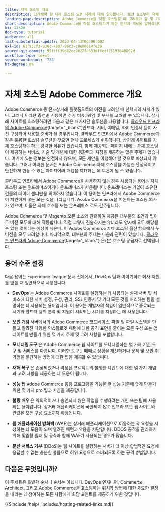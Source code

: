 ```yaml
---
title: 자체 호스팅 개요
description: 고려해야 할 자체 호스팅 모범 사례에 대해 알아봅니다. 보안 요소부터 재해 복구까지 다양한 주제를 다룹니다. 이러한 주제는 자체 버전의 Adobe Commerce을 호스팅하기로 한 회사를 지원하기 위해 마련되었습니다. 제시된 항목은 모두 포괄적이지는 않지만, 안전하고 안정적이며 탄력적인 웹 사이트를 홍보하기 위해 좋은 범위의 개념을 제공해야 합니다.
landing-page-description: Adobe Commerce을 직접 호스팅할 때 고려해야 할 몇 가지 개념과 사항에 대해 알아봅니다.
short-description: Adobe Commerce을 직접 호스팅하기 위한 전략과 개념을 알아봅니다.
kt: 11420
doc-type: tutorial
audience: all
last-substantial-update: 2023-04-13T00:00:00Z
exl-id: 63f552f3-836c-4a07-96c3-c0e00614fe39
source-git-commit: 95ffff39d82cc9027fa633dffedf15193040802d
workflow-type: tm+mt
source-wordcount: '738'
ht-degree: 0%

---
```


# 자체 호스팅 Adobe Commerce 개요

Adobe Commerce 등 전자상거래 플랫폼으로의 이전을 고려할 때 선택지의 사치가 있다. 그러나 이러한 옵션을 사용하면 추가 비용, 위험 및 부채를 고려할 수 있습니다. 상거래 사이트를 호스팅하려면 다음과 같은 패키지된 솔루션을 사용합니다. [클라우드 인프라의 Adobe Commerce](https://experienceleague.adobe.com/docs/commerce-learn/tutorials/getting-started/cloud/1-overview.html){target="_blank"}인프라, 서버, 이메일, SSL 인증서 등이 사전 구성되어 사용할 준비가 된 경우입니다. 클라우드 인프라에서 Adobe Commerce과 같은 훌륭한 호스팅 솔루션을 찾으면 전체 프로세스가 쉬워집니다. 상거래 사이트를 자체 호스팅해야 하는 강력한 이유가 있습니다. 함께 제공되는 페이지 내에는 자체 호스팅이 제공하는 서비스, 기술 및 개념에 대한 통찰력과 지침을 제공하는 많은 주제가 있습니다. 여기에 있는 정보는 완전하지 않으며, 모든 제안을 이행해야 할 것으로 예상되지 않습니다. 그러나 이러한 문서는 Adobe Commerce 자체 호스팅을 가능한 안정적이고 안전하게 만들 수 있는 아이디어와 개념을 이해하는 데 도움이 될 수 있습니다.

클라우드 인프라에서 Adobe Commerce을 사용하지 않는 경우 사용되는 용어는 자체 호스팅 또는 온프레미스이거나 온프레미스가 사용됩니다. 온프레미스는 기업이 소유한 건물의 데이터 센터만을 의미하지 않습니다. 이 용어는 인프라에서 Adobe Commerce이 지원하지 않는 모든 것을 나타냅니다. Adobe Commerce을 지원하는 호스팅 회사가 있으며, 이들은 자체 호스팅 또는 온프레미스 로도 간주됩니다.

Adobe Commerce 및 Magento 오픈 소스와 관련하여 제공된 대부분의 조언과 팁이 두 버전 모두에 대해 작동합니다. 직접 그렇게 진술하지는 않더라도 양자에 모두 해당될 수 있을 것이라는 예상이 나온다. 이 Adobe Commerce 자체 호스팅 옵션 항목에서 두 버전을 모두 고려합니다. 마지막으로, 대부분의 주제는 다음과 관련이 있습니다. [클라우드 인프라의 Adobe Commerce](https://experienceleague.adobe.com/docs/commerce-learn/tutorials/getting-started/cloud/1-overview.html){target="_blank"} 은(는) 호스팅 공급자로 선택됩니다.

## 용어 수준 설정

다음 용어는 Experience League 문서 전체에서, DevOps 팀과 이야기하고 회사 지원을 받을 때 일반적으로 사용됩니다.

* **DevOps** 는 Adobe Commerce 사이트를 실행하는 데 사용되는 실제 서버 및 서비스에 대한 서버 설정, 구성, 관리, SSL 인증서 및 기타 모든 것을 처리하는 팀을 설명하는 데 사용되는 용어입니다. 이 용어는 개발자의 책임이 일반적으로 종료되는 시기와 인프라 팀의 분류 및 지원이 시작되는 시기를 지정하는 데 사용됩니다.

* **보안 개념** 서버에서의 Adobe Commerce 코드베이스, 파일 및 파일 시스템을 만들고 알려진 다양한 익스플로잇 패턴에 대한 공격 표면을 줄이는 모든 구성 또는 업데이트를 만들기 위한 몇 가지 주제 및 고려 사항을 포함합니다.

* **모니터링 도구** 은 Adobe Commerce 웹 사이트를 모니터링하는 몇 가지 기존 도구 및 서비스를 다룹니다. 이러한 도구는 때때로 상황을 개선하거나 문제 및 보안 취약점을 발견하는 방법에 대한 팁을 제공할 수 있습니다.

* **재해 복구** 은 손상되었거나 악용된 프로젝트의 불행한 이벤트에 대한 몇 가지 개념과 고려 사항을 제공하는 데 도움이 됩니다.

* **성능 팁** Adobe Commerce 응용 프로그램을 가능한 한 성능 기준에 맞게 만들기 위한 몇 가지 pro 팁과 지침을 제공합니다.

* **불량 배우** 은 악의적이거나 승인되지 않은 작업을 수행하려는 개인 또는 팀에 사용되는 용어입니다. 상거래 애플리케이션에 국한되지 않고 인프라 또는 웹 사이트와 관련된 모든 구성 요소까지 확장됩니다.

* **웹 애플리케이션 방화벽** (WAF)는 상거래 애플리케이션으로 이동하는 각 요청을 시청하는 데 도움이 되며 알려진 패턴과 악용을 차단합니다. DDOS 공격을 관리하기 위해 맞춤형 필터 및 규칙과 함께 WAF가 사용되는 경우가 많습니다.

* **분산 서비스 거부** (DDoS)는 웹 사이트를 실행하는 서버가 더 이상 합법적인 요청에 응답할 수 없는 충분한 볼륨으로 허위 요청으로 소비되도록 하는 공격 방법입니다.

## 다음은 무엇입니까?

이 주제들은 특별한 순서나 순서는 아닙니다. DevOps 엔지니어, Commerce Architect, 그리고 Adobe Commerce을 호스팅하는 위치와 방법에 대한 중요한 결정을 내리는 데 참여하는 모든 사람에게 회담 포인트를 제공하기 위한 것입니다.

{{$include /help/_includes/hosting-related-links.md}}
